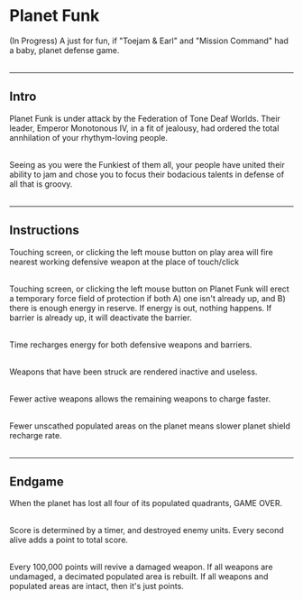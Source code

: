 # Planet Funk
(In Progress) A just for fun, if "Toejam &amp; Earl" and "Mission Command" had a baby, planet defense game.</br></br>

***

## Intro

Planet Funk is under attack by the Federation of Tone Deaf Worlds. Their leader, Emperor Monotonous IV, in a fit of jealousy, had ordered the total annhilation of your rhythym-loving people.</br></br>

Seeing as you were the Funkiest of them all, your people have united their ability to jam and chose you to focus their bodacious talents in defense of all that is groovy.</br></br>

***

## Instructions

Touching screen, or clicking the left mouse button on play area will fire nearest working defensive weapon at the place of touch/click</br></br>

Touching screen, or clicking the left mouse button on Planet Funk will erect a temporary force field of protection if both A) one isn't already up, and B) there is enough energy in reserve. If energy is out, nothing happens. If barrier is already up, it will deactivate the barrier.</br></br>

Time recharges energy for both defensive weapons and barriers.</br></br>

Weapons that have been struck are rendered inactive and useless.</br></br>

Fewer active weapons allows the remaining weapons to charge faster.</br></br>

Fewer unscathed populated areas on the planet means slower planet shield recharge rate.</br></br>

***

## Endgame

When the planet has lost all four of its populated quadrants, GAME OVER.</br></br>

Score is determined by a timer, and destroyed enemy units. Every second alive adds a point to total score.</br></br>

Every 100,000 points will revive a damaged weapon. If all weapons are undamaged, a decimated populated area is rebuilt. If all weapons and populated areas are intact, then it's just points.
